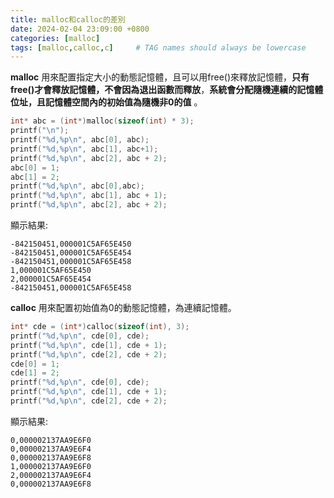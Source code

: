 ```yaml
---
title: malloc和calloc的差別
date: 2024-02-04 23:09:00 +0800 
categories: [malloc]
tags: [malloc,calloc,c]     # TAG names should always be lowercase
---
```

**malloc** 用來配置指定大小的動態記憶體，且可以用free()來釋放記憶體，**只有free()才會釋放記憶體，不會因為退出函數而釋放**，**系統會分配隨機連續的記憶體位址，且記憶體空間內的初始值為隨機非0的值** 。  

```c
int* abc = (int*)malloc(sizeof(int) * 3);
printf("\n");
printf("%d,%p\n", abc[0], abc);
printf("%d,%p\n", abc[1], abc+1);
printf("%d,%p\n", abc[2], abc + 2);
abc[0] = 1;
abc[1] = 2;
printf("%d,%p\n", abc[0],abc);
printf("%d,%p\n", abc[1], abc + 1);
printf("%d,%p\n", abc[2], abc + 2);
```

顯示結果:  
```
-842150451,000001C5AF65E450
-842150451,000001C5AF65E454
-842150451,000001C5AF65E458
1,000001C5AF65E450
2,000001C5AF65E454
-842150451,000001C5AF65E458
```

**calloc** 用來配置初始值為0的動態記憶體，為連續記憶體。  

```c
int* cde = (int*)calloc(sizeof(int), 3);
printf("%d,%p\n", cde[0], cde);
printf("%d,%p\n", cde[1], cde + 1);
printf("%d,%p\n", cde[2], cde + 2);
cde[0] = 1;
cde[1] = 2;
printf("%d,%p\n", cde[0], cde);
printf("%d,%p\n", cde[1], cde + 1);
printf("%d,%p\n", cde[2], cde + 2);
```
顯示結果:  
```
0,000002137AA9E6F0
0,000002137AA9E6F4
0,000002137AA9E6F8
1,000002137AA9E6F0
2,000002137AA9E6F4
0,000002137AA9E6F8
```